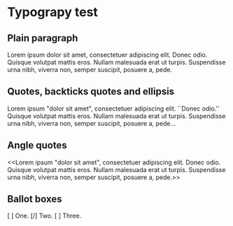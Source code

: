 # Typograpy test

## Plain paragraph
 
Lorem ipsum dolor sit amet, consectetuer adipiscing elit. Donec odio. Quisque volutpat mattis eros. Nullam malesuada erat ut turpis. Suspendisse urna nibh, viverra non, semper suscipit, posuere a, pede.

## Quotes, backticks quotes and ellipsis
 
Lorem ipsum "dolor sit amet", consectetuer adipiscing elit. ``Donec odio.'' Quisque volutpat mattis eros. Nullam malesuada erat ut turpis. Suspendisse urna nibh, viverra non, semper suscipit, posuere a, pede...

## Angle quotes
 
<<Lorem ipsum "dolor sit amet", consectetuer adipiscing elit. Donec odio. Quisque volutpat mattis eros. Nullam malesuada erat ut turpis. Suspendisse urna nibh, viverra non, semper suscipit, posuere a, pede.>>

## Ballot boxes

[ ] One.
[/] Two.
[ ] Three.

